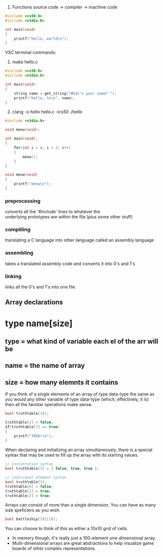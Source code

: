 1. Functions
  source code -> compiler -> machine code

```C
#include <cs50.h>
#include <stdio.h>

int main(void)
{
    printf("hello, world\n");
}
```

VSC terminal commands:
1. make hello.c

```C
#include <cs50.h>
#include <stdio.h>

int main(void)
{
    string name = get_string("What's your name? ");
    printf("hello, %s\n", name);
}
```

2. clang -o hello hello.c -lcs50
   ./hello

```C
#include <stdio.h>

void meow(void);

int main(void);
{
    for(int i = i; i < 3; i++)
    {
        meow();
    }
}

void meow(void)
{
    printf("meow\n");
}
```

### preprocessing ###

  converts all the '#include' lines to whatever the      
  underlying  prototypes are within the file
  (plus some other stuff)

### compliling ###
  
  translating a C language into other language called
  an assembly language

### assembling ###

  takes a translated assembly code and converts
  it into 0's and 1's

### linking ###

  links all the 0's and 1's into one file

## Array declarations ##

# type name[size] #

## type = what kind of variable each el of the arr will be
## name = the name of array
## size = how many elemnts it contains


If you think of a single elements of an array of type
data-type the same as you would any other variable
of type data-type (which, effectively, it is)
then all the familiar operations make sense.

```C
bool truthtable[10];

truthtable[2] = false;
if(truthtable[7] == true)
{
    printf("TRUE!\n");
}
```

When declaring and initializing an array simultaneously, 
there is a special syntax that may be used to fill up
the array with its starting values.

```C
// instantation syntax
bool truthtable[3] = { false, true, true };

// individual element syntax
bool truthtable[3];
truthtable[0] = false;
truthtable[1] = true;
truthtable[2] = true;
```

Arrays can consist of more than a single dimension.
You can have as many size speficiers as you wish.

```C
bool battleship[10][10];
```

You can choose to think of this as either a 10x10
grid of cells.
  - In memory though, it's really just a 100-element
    one-dimensional array.
  - Multi-dimensional arrays are great abstractions
    to help visualize game boards of other
    complex representations.
  








  








